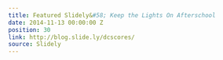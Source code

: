 ```yaml
---
title: Featured Slidely&#58; Keep the Lights On Afterschool
date: 2014-11-13 00:00:00 Z
position: 30
link: http://blog.slide.ly/dcscores/
source: Slidely
---
```


